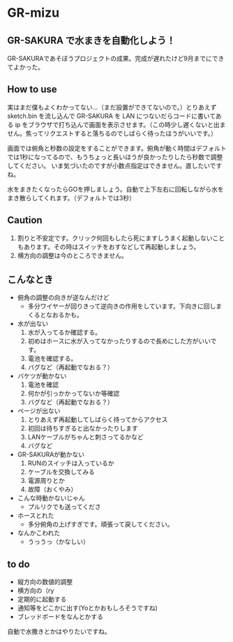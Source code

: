GR-mizu
=======

GR-SAKURA で水まきを自動化しよう！
-------

GR-SAKURAであそぼうプロジェクトの成果。完成が遅れたけど9月までにできてよかった。

## How to use

 実はまだ僕もよくわかってない…（まだ設置ができてないので。）とりあえずsketch.bin を流し込んで GR-SAKURA を LAN につないだらコードに書いてある ip をブラウザで打ち込んで画面を表示させます。（この時少し遅くないと出ません。焦ってリクエストすると落ちるのでしばらく待ったほうがいいです。）

 画面では俯角と秒数の設定をすることができます。俯角が動く時間はデフォルトでは1秒になってるので、もうちょっと長いほうが良かったりしたら秒数で調整してください。
いま気づいたのですが小数点指定はできません。直したいですね。

 水をまきたくなったらGOを押しましょう。自動で上下左右に回転しながら水をまき散らしてくれます。（デフォルトでは3秒）

## Caution

1. 割りと不安定です。クリック何回もしたら死にますしうまく起動しないこともあります。その時はスイッチをおすなどして再起動しましょう。
2. 横方向の調整は今のところできません。

## こんなとき

* 俯角の調整の向きが逆なんだけど
    * 多分ワイヤーが回りきって逆向きの作用をしています。下向きに回しまくるとなおるかも。
* 水が出ない
    1. 水が入ってるか確認する。
    2. 初めはホースに水が入ってなかったりするので長めにした方がいいです。
    3. 電池を確認する。
    4. バグなど（再起動でなおる？）
* バケツが動かない
    1. 電池を確認
    2. 何かが引っかかってないか等確認
    3. バグなど（再起動でなおる？）
* ページが出ない
    1. とりあえず再起動してしばらく待ってからアクセス
    2. 初回は待ちすぎると出なかったりします
    3. LANケーブルがちゃんと刺さってるかなど
    4. バグなど
* GR-SAKURAが動かない
    1. RUNのスイッチは入っているか
    2. ケーブルを交換してみる
    3. 電源周りとか
    4. 故障（おくやみ）
* こんな時動かないじゃん
    * プルリクでも送ってくださ
* ホースとれた
    * 多分俯角の上げすぎです。頑張って戻してください。
* なんかこわれた
    * うっうっ（かなしい）

## to do
* 縦方向の数値的調整
* 横方向の（ry
* 定期的に起動する
* 通知等をどこかに出す(Yoとかおもしろそうですね)
* ブレッドボードをなんとかする

 自動で水撒きとかはやりたいですね。
